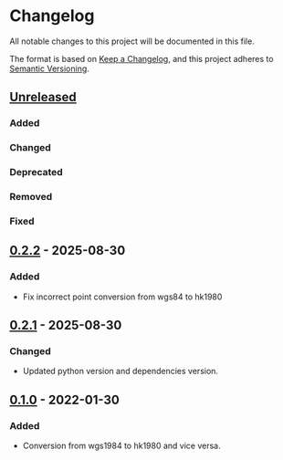 # Changelog
All notable changes to this project will be documented in this file.

The format is based on [Keep a Changelog](https://keepachangelog.com/en/1.0.0/),
and this project adheres to [Semantic Versioning](https://semver.org/spec/v2.0.0.html).

## [Unreleased]
### Added
### Changed
### Deprecated
### Removed
### Fixed

## [0.2.2] - 2025-08-30
### Added
- Fix incorrect point conversion from wgs84 to hk1980

## [0.2.1] - 2025-08-30
### Changed
- Updated python version and dependencies version.

## [0.1.0] - 2022-01-30
### Added
- Conversion from wgs1984 to hk1980 and vice versa.

[Unreleased]: https://github.com/olivierlacan/keep-a-changelog/compare/v1.0.0...HEAD
[0.1.0]: https://github.com/kavandev/hk1980/releases/tag/0.1.0
[0.2.1]: https://github.com/kavandev/hk1980/releases/tag/0.2.1
[0.2.2]: https://github.com/kavandev/hk1980/releases/tag/0.2.2